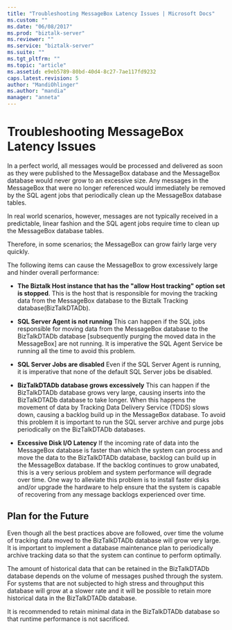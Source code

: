 ```yaml
---
title: "Troubleshooting MessageBox Latency Issues | Microsoft Docs"
ms.custom: ""
ms.date: "06/08/2017"
ms.prod: "biztalk-server"
ms.reviewer: ""
ms.service: "biztalk-server"
ms.suite: ""
ms.tgt_pltfrm: ""
ms.topic: "article"
ms.assetid: e9eb5789-80bd-40d4-8c27-7ae117fd9232
caps.latest.revision: 5
author: "MandiOhlinger"
ms.author: "mandia"
manager: "anneta"
---
```

# Troubleshooting MessageBox Latency Issues
In a perfect world, all messages would be processed and delivered as soon as they were published to the MessageBox database and the MessageBox database would never grow to an excessive size. Any messages in the MessageBox that were no longer referenced would immediately be removed by the SQL agent jobs that periodically clean up the MessageBox database tables.  
  
 In real world scenarios, however, messages are not typically received in a predictable, linear fashion and the SQL agent jobs require time to clean up the MessageBox database tables.  
  
 Therefore, in some scenarios; the MessageBox can grow fairly large very quickly.  
  
 The following items can cause the MessageBox to grow excessively large and hinder overall performance:  
  
-   **The Biztalk Host instance that has the "allow Host tracking" option set is stopped**. This is the host that is responsible for moving the tracking data from the MessageBox database to the Biztalk Tracking database(BizTalkDTADb).  
  
-   **SQL Server Agent is not running** This can happen if the SQL jobs responsible for moving data from the MessageBox database to the BizTalkDTADb database [subsequently purging the moved data in the MessageBox] are not running. It is imperative the SQL Agent Service be running all the time to avoid this problem.  
  
-   **SQL Server Jobs are disabled** Even if the SQL Server Agent is running, it is imperative that none of the default SQL Server jobs be disabled.  
  
-   **BizTalkDTADb database grows excessively** This can happen if the BizTalkDTADb database grows very large, causing inserts into the BizTalkDTADb database to take longer. When this happens the movement of data by Tracking Data Delivery Service (TDDS) slows down, causing a backlog build up in the MessageBox database. To avoid this problem it is important to run the SQL server archive and purge jobs periodically on the BizTalkDTADb databases.  
  
-   **Excessive Disk I/O Latency** If the incoming rate of data into the MessageBox database is faster than which the system can process and move the data to the BizTalkDTADb database, backlog can build up in the MessageBox database. If the backlog continues to grow unabated, this is a very serious problem and system performance will degrade over time. One way to alleviate this problem is to install faster disks and/or upgrade the hardware to help ensure that the system is capable of recovering from any message backlogs experienced over time.  
  
## Plan for the Future  
 Even though all the best practices above are followed, over time the volume of tracking data moved to the BizTalkDTADb database will grow very large. It is important to implement a database maintenance plan to periodically archive tracking data so that the system can continue to perform optimally.  
  
 The amount of historical data that can be retained in the BizTalkDTADb database depends on the volume of messages pushed through the system. For systems that are not subjected to high stress and throughput this database will grow at a slower rate and it will be possible to retain more historical data in the BizTalkDTADb database.  
  
 It is recommended to retain minimal data in the BizTalkDTADb database so that runtime performance is not sacrificed.